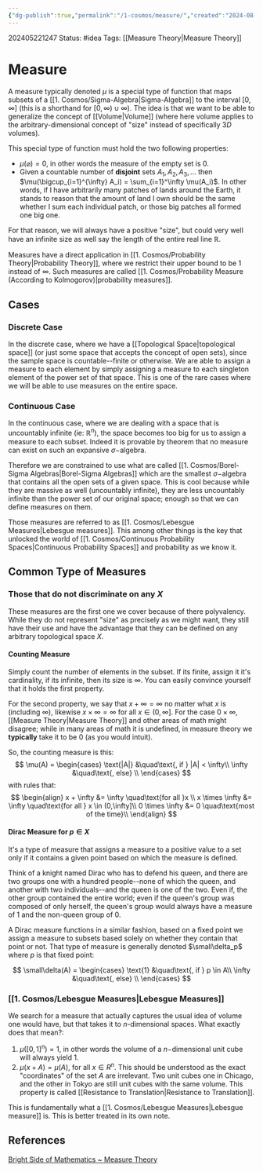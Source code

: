 ```yaml
---
{"dg-publish":true,"permalink":"/1-cosmos/measure/","created":"2024-08-31T23:47:13.730-04:00","updated":"2024-05-29T12:01:26.643-04:00"}
---
```


202405221247
Status: #idea
Tags: [[Measure Theory\|Measure Theory]]
# Measure
A measure typically denoted $\mu$ is a special type of function that maps subsets of a [[1. Cosmos/Sigma-Algebra\|Sigma-Algebra]] to the interval $[0,\infty]$ (this is a shorthand for $[0,\infty) \cup \infty$). The idea is that we want to be able to generalize the concept of [[Volume\|Volume]] (where here volume applies to the arbitrary-dimensional concept of "size" instead of specifically $3D$ volumes).

This special type of function must hold the two following properties:
- $\mu(\varnothing) = 0$, in other words the measure of the empty set is $0$.
- Given a countable number of **disjoint** sets $A_1, A_2, A_3, \dots$ then $\mu(\bigcup_{i=1}^{\infty} A_i) = \sum_{i=1}^\infty \mu(A_i)$. In other words, if I have arbitrarily many patches of lands around the Earth, it stands to reason that the amount of land I own should be the same whether I sum each individual patch, or those big patches all formed one big one.

For that reason, we will always have a positive "size", but could very well have an infinite size as well say the length of the entire real line $\mathbb R$.

Measures have a direct application in [[1. Cosmos/Probability Theory\|Probability Theory]], where we restrict their upper bound to be $1$ instead of $\infty$. Such measures are called [[1. Cosmos/Probability Measure (According to Kolmogorov)\|probability measures]].



## Cases
### Discrete Case
In the discrete case, where we have a [[Topological Space\|topological space]] (or just some space that accepts the concept of open sets), since the sample space is countable--finite or otherwise. We are able to assign a measure to each element by simply assigning a measure to each singleton element of the power set of that space. This is one of the rare cases where we will be able to use measures on the entire space.

### Continuous Case
In the continuous case, where we are dealing with a space that is uncountably infinite (ie: $\mathbb R^n$), the space becomes too big for us to assign a measure to each subset. Indeed it is provable by theorem that no measure can exist on such an expansive $\sigma-$algebra.

Therefore we are constrained to use what are called [[1. Cosmos/Borel-Sigma Algebras\|Borel-Sigma Algebras]] which are the smallest $\sigma-$algebra that contains all the open sets of a given space. This is cool because while they are massive as well (uncountably infinite), they are less uncountably infinite than the power set of our original space; enough so that we can define measures on them.

Those measures are referred to as [[1. Cosmos/Lebesgue Measures\|Lebesgue measures]]. This among other things is the key that unlocked the world of [[1. Cosmos/Continuous Probability Spaces\|Continuous Probability Spaces]] and probability as we know it.

## Common Type of Measures
### Those that do not discriminate on any $X$
These measures are the first one we cover because of there polyvalency. While they do not represent "size" as precisely as we might want, they still have their use and have the advantage that they can be defined on any arbitrary topological space $X$.
#### Counting Measure
Simply count the number of elements in the subset. If its finite, assign it it's cardinality, if its infinite, then its size is $\infty$. You can easily convince yourself that it holds the first property.

For the second property, we say that $x + \infty=\infty$ no matter what $x$ is (including $\infty$), likewise $x\times\infty = \infty$ for all $x \in (0,\infty]$. For the case $0 \times \infty$, [[Measure Theory\|Measure Theory]] and other areas of math might disagree; while in many areas of math it is undefined, in measure theory we **typically** take it to be $0$ (as you would intuit).

So, the counting measure is this:
$$ 
\mu(A) = 
     \begin{cases}
       \text{|A|} &\quad\text{, if } |A| < \infty\\
       \infty &\quad\text{, else} \\
     \end{cases}
$$
with rules that:
$$
\begin{align}
x + \infty &= \infty \quad\text{for all }x \\
x \times \infty &= \infty \quad\text{for all } x \in (0,\infty]\\
0 \times \infty &= 0 \quad\text{most of the time}\\
\end{align}
$$
#### Dirac Measure for $p\in X$
It's a type of measure that assigns a measure to a positive value to a set only if it contains a given point based on which the measure is defined.

Think of a knight named Dirac who has to defend his queen, and there are two groups one with a hundred people--none of which the queen, and another with two individuals--and the queen is one of the two. Even if, the other group contained the entire world; even if the queen's group was composed of only herself, the queen's group would always have a measure of $1$ and the non-queen group of $0$.

A Dirac measure functions in a similar fashion, based on a fixed point we assign a measure to subsets based solely on whether they contain that point or not. That type of measure is generally denoted $\small\delta_p$ where $p$ is that fixed point:

$$ 
\small\delta(A) = 
     \begin{cases}
       \text{1} &\quad\text{, if } p \in A\\
       \infty &\quad\text{, else} \\
     \end{cases}
$$


### [[1. Cosmos/Lebesgue Measures\|Lebesgue Measures]]
We search for a measure that actually captures the usual idea of volume one would have, but that takes it to $n$-dimensional spaces. What exactly does that mean?:
1. $\mu([0,1]^n)=1$, in other words the volume of a $n-$dimensional unit cube will always yield $1$.
2. $\mu(x+A)=\mu(A)$, for all $x\in R^n$. This should be understood as the exact "coordinates" of the set $A$ are irrelevant. Two unit cubes one in Chicago, and the other in Tokyo are still unit cubes with the same volume. This property is called  [[Resistance to Translation\|Resistance to Translation]].

This is fundamentally what a [[1. Cosmos/Lebesgue Measures\|Lebesgue measure]] is. 
This is better treated in its own note.
## References
[Bright Side of Mathematics ~ Measure Theory](https://www.youtube.com/watch?v=7O7qPrNIt7w&list=PLBh2i93oe2qvMVqAzsX1Kuv6-4fjazZ8j&index=3)